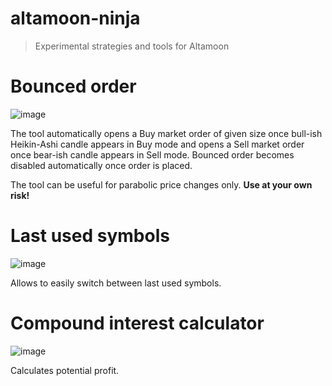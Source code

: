 # altamoon-ninja

> Experimental strategies and tools for Altamoon

# Bounced order

![image](https://user-images.githubusercontent.com/1082083/143251756-3a0b0e3d-5620-43e7-94e5-630c31fa267c.png)

The tool automatically opens a Buy market order of given size once bull-ish Heikin-Ashi candle appears in Buy mode and opens a Sell market order once bear-ish candle appears in Sell mode. Bounced order becomes disabled automatically once order is placed.

The tool can be useful for parabolic price changes only. **Use at your own risk!**


# Last used symbols

![image](https://user-images.githubusercontent.com/1082083/143251785-169777e0-73fd-409b-8759-42a533fa3ebe.png)

Allows to easily switch between last used symbols.

# Compound interest calculator

![image](https://user-images.githubusercontent.com/1082083/143499271-c3123e0e-f6da-4646-9c87-11d640ac21cb.png)

Calculates potential profit.
